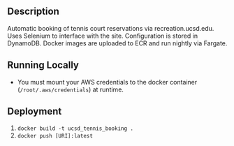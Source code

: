 ## Description

Automatic booking of tennis court reservations via recreation.ucsd.edu.
Uses Selenium to interface with the site. Configuration is stored in DynamoDB.
Docker images are uploaded to ECR and run nightly via Fargate.

## Running Locally

- You must mount your AWS credentials to the docker container (`/root/.aws/credentials`) at runtime.

## Deployment

1. `docker build -t ucsd_tennis_booking .`
2. `docker push [URI]:latest`